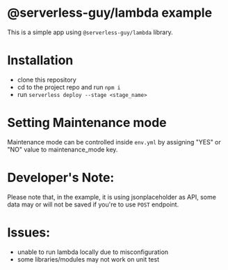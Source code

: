 # @serverless-guy/lambda example  
  
This is a simple app using `@serverless-guy/lambda` library.

# Installation  
  
* clone this repository
* cd to the project repo and run `npm i`
* run `serverless deploy --stage <stage_name>`

# Setting Maintenance mode  
  
Maintenance mode can be controlled inside `env.yml` by assigning "YES" or "NO" value to maintenance_mode key.  
  
# Developer's Note:  
  
Please note that, in the example, it is using jsonplaceholder as API, some data may or will not be saved if you're to use `POST` endpoint.
  
# Issues:  
  
* unable to run lambda locally due to misconfiguration
* some libraries/modules may not work on unit test
